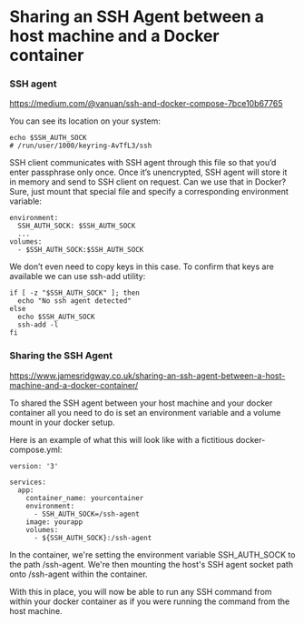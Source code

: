 # Sharing an SSH Agent between a host machine and a Docker container


### SSH agent
https://medium.com/@vanuan/ssh-and-docker-compose-7bce10b67765

You can see its location on your system:

```
echo $SSH_AUTH_SOCK
# /run/user/1000/keyring-AvTfL3/ssh
```

SSH client communicates with SSH agent through this file so that you’d enter passphrase only once. Once it’s unencrypted, SSH agent will store it in memory and send to SSH client on request. Can we use that in Docker? Sure, just mount that special file and specify a corresponding environment variable:

```
environment:
  SSH_AUTH_SOCK: $SSH_AUTH_SOCK
  ...
volumes:
  - $SSH_AUTH_SOCK:$SSH_AUTH_SOCK

```
We don’t even need to copy keys in this case. To confirm that keys are available we can use ssh-add utility:

```
if [ -z "$SSH_AUTH_SOCK" ]; then
  echo "No ssh agent detected"
else
  echo $SSH_AUTH_SOCK
  ssh-add -l
fi
```


### Sharing the SSH Agent
https://www.jamesridgway.co.uk/sharing-an-ssh-agent-between-a-host-machine-and-a-docker-container/

To shared the SSH agent between your host machine and your docker container all you need to do is set an environment variable and a volume mount in your docker setup.

Here is an example of what this will look like with a fictitious docker-compose.yml:

```
version: '3'

services:
  app:
    container_name: yourcontainer
    environment:
      - SSH_AUTH_SOCK=/ssh-agent
    image: yourapp
    volumes:
      - ${SSH_AUTH_SOCK}:/ssh-agent
```
In the container, we're setting the environment variable SSH_AUTH_SOCK to the path /ssh-agent. We're then mounting the host's SSH agent socket path onto /ssh-agent within the container.

With this in place, you will now be able to run any SSH command from within your docker container as if you were running the command from the host machine.
